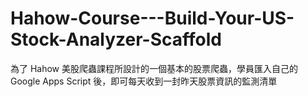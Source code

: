# Hahow-Course---Build-Your-US-Stock-Analyzer-Scaffold
為了 Hahow 美股爬蟲課程所設計的一個基本的股票爬蟲，學員匯入自己的 Google Apps Script 後，即可每天收到一封昨天股票資訊的監測清單
